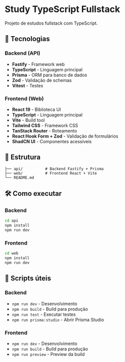# Study TypeScript Fullstack

Projeto de estudos fullstack com TypeScript.

## 🚀 Tecnologias

### Backend (API)

- **Fastify** - Framework web
- **TypeScript** - Linguagem principal
- **Prisma** - ORM para banco de dados
- **Zod** - Validação de schemas
- **Vitest** - Testes

### Frontend (Web)

- **React 19** - Biblioteca UI
- **TypeScript** - Linguagem principal
- **Vite** - Build tool
- **Tailwind CSS** - Framework CSS
- **TanStack Router** - Roteamento
- **React Hook Form + Zod** - Validação de formulários
- **ShadCN UI** - Componentes acessíveis

## 📁 Estrutura

```
├── api/          # Backend Fastify + Prisma
├── web/          # Frontend React + Vite
└── README.md
```

## 🛠️ Como executar

### Backend
```bash
cd api
npm install
npm run dev
```

### Frontend
```bash
cd web
npm install
npm run dev
```

## 📝 Scripts úteis

### Backend

- `npm run dev` - Desenvolvimento
- `npm run build` - Build para produção
- `npm run test` - Executar testes
- `npm run prisma:studio` - Abrir Prisma Studio

### Frontend

- `npm run dev` - Desenvolvimento
- `npm run build` - Build para produção
- `npm run preview` - Preview da build 